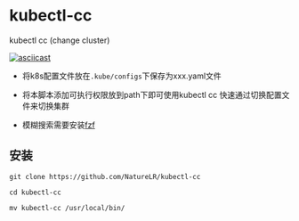 # kubectl-cc

kubectl cc (change cluster)

[![asciicast](https://asciinema.org/a/665475.svg)](https://asciinema.org/a/665475)

- 将k8s配置文件放在`.kube/configs`下保存为xxx.yaml文件

- 将本脚本添加可执行权限放到path下即可使用kubectl cc 快速通过切换配置文件来切换集群

- 模糊搜索需要安装[fzf](https://github.com/junegunn/fzf)

## 安装

```shell
git clone https://github.com/NatureLR/kubectl-cc

cd kubectl-cc

mv kubectl-cc /usr/local/bin/
```
